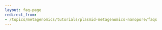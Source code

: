 ```yaml
---
layout: faq-page
redirect_from:
- /topics/metagenomics/tutorials/plasmid-metagenomics-nanopore/faqs
---
```

